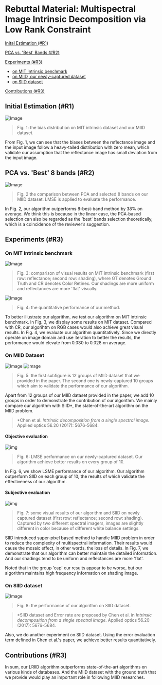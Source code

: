 # Rebuttal Material: Multispectral Image Intrinsic Decomposition via Low Rank Constraint

[Inital Estimation (#R1)](#init)

[PCA vs. 'Best' Bands (#R2)](#lr)

[Experiments (#R3)](#mit)
* [on MIT intrinsic benchmark](#mit)
* [on MIID, our newly-captured dataset](#miid)
* [on SIID dataset](#siid)

[Contributions (#R3)](#contri)

## <span id="init">Initial Estimation (#R1)</span>
![Image](https://farm5.staticflickr.com/4721/26045732858_1133701b2c_b.jpg)
> Fig. 1: the bias distribution on MIT intrinsic dataset and our MIID dataset.

From Fig. 1, we can see that the biases between the reflectance image and the input image follow a heavy-tailed distribution with zero mean, which validate our assumption that the reflectance image has small deviation from the input image.

## <span id="lr">PCA vs. 'Best' 8 bands (#R2)</span>
![Image](https://farm5.staticflickr.com/4701/26047528898_29a16acf4f_h.jpg)
> Fig. 2 the comparison between PCA and selected 8 bands on our MIID dataset. LMSE is applied to evaluate the performance. 

In Fig. 2, our algorithm outperforms 8-best-band method by 38% on average. We think this is because in the linear case, the PCA-based selection can also be regarded as the ’best’ bands selection theoretically, which is a coincidence of the reviewer’s suggestion.

## <span id="mit">Experiments (#R3)</span>

### <span id="mit">On MIT Intrinsic benchmark</span>
![Image](https://farm5.staticflickr.com/4664/39926442791_cd9d6e8964_k.jpg)
> Fig. 3: comparison of visual results on MIT intrinsic benchmark (first row: reflectance; second row: shading), where GT denotes Ground Truth and CR denotes Color Retinex. Our shadings are more uniform and reflectances are more 'flat' visually.

![Image](https://farm5.staticflickr.com/4714/25049103807_9b4d41bcf9_h.jpg)
> Fig. 4: the quantitative performance of our method. 

To better illustrate our algorithm, we test our algorithm on MIT intrinsic benchmark. In Fig. 3, we display some results on MIT dataset. Compared with CR, our algorihtm on RGB cases would also achieve great visual results. In Fig. 4, we evaluate our algorithm quantitatively. Since we directly operate on image domain and use iteration to better the results, the performance would elevate from 0.030 to 0.028 on average.

### <span id="miid">On MIID Dataset</span>
![Image](https://farm5.staticflickr.com/4704/39918684321_42faa1c719_k.jpg)
![Image](https://farm5.staticflickr.com/4761/39019998775_fa2a84c34a_k.jpg)
> Fig. 5: the first subfigure is 12 groups of MIID dataset that we provided in the paper. The second one is newly-captured 10 groups which aim to validate the performance of our algorithm.

Apart from 12 groups of our MIID dataset provided in the paper, we add 10 groups in order to demonstrate the contribution of our algorithm. We mainly compare our algorithm with SIID*, the state-of-the-art algorithm on the MIID problem.

> *Chen et al. _Intrinsic decomposition from a single spectral image._ Applied optics 56.20 (2017): 5676-5684.

#### Objective evaluation
![img](https://farm5.staticflickr.com/4743/39022043025_103a809018_b.jpg)
> Fig. 6: LMSE performance on our newly-captured dataset. Our algorithm achieve better results on every group of 10.

In Fig. 6, we show LSME performance of our algorithm. Our algorithm outperform SIID on each group of 10, the results of which validate the effectiveness of our algorithm.

#### Subjective evaluation
![img](https://farm5.staticflickr.com/4623/39041994725_0d6ea3b36c_k.jpg)
> Fig. 7: some visual results of our algorithm and SIID on newly captured dataset (first row: reflectance; second row: shading). Captured by two different spectral imagers, images are slightly different in color because of different white balance settings.

SIID introduced super-pixel based method to handle MIID problem in order to reduce the complexity of multispectral information. Their results would cause the mosaic effect, in other words, the loss of details. In Fig. 7, we demonstrate that our algorithm can better maintain the detailed information. And our shadings tend to be uniform and reflectances are more 'flat'.

Noted that in the group 'cap' our results appear to be worse, but our algorithm maintains high frequency information on shading image.

### <span id="siid">On SIID dataset</span>
![Image](https://farm5.staticflickr.com/4611/28140381309_f9179756b9_b.jpg)
> Fig. 8: the performance of our algorithm on SIID dataset. 

> *SIID dataset and Error rate are proposed by Chen et al. in _Intrinsic decomposition from a single spectral image._ Applied optics 56.20 (2017): 5676-5684.

Also, we do another experiment on SIID dataset. Using the error evaluation term defined in Chen et al.'s paper, we achieve better results quantitatively.

## <span id='contri'>Contributions (#R3)</span>
In sum, our LRIID algorithm outperforms state-of-the-art algorithms on various kinds of databases. And the MIID dataset with the ground truth that we provide would play an important role in following MIID researches.
